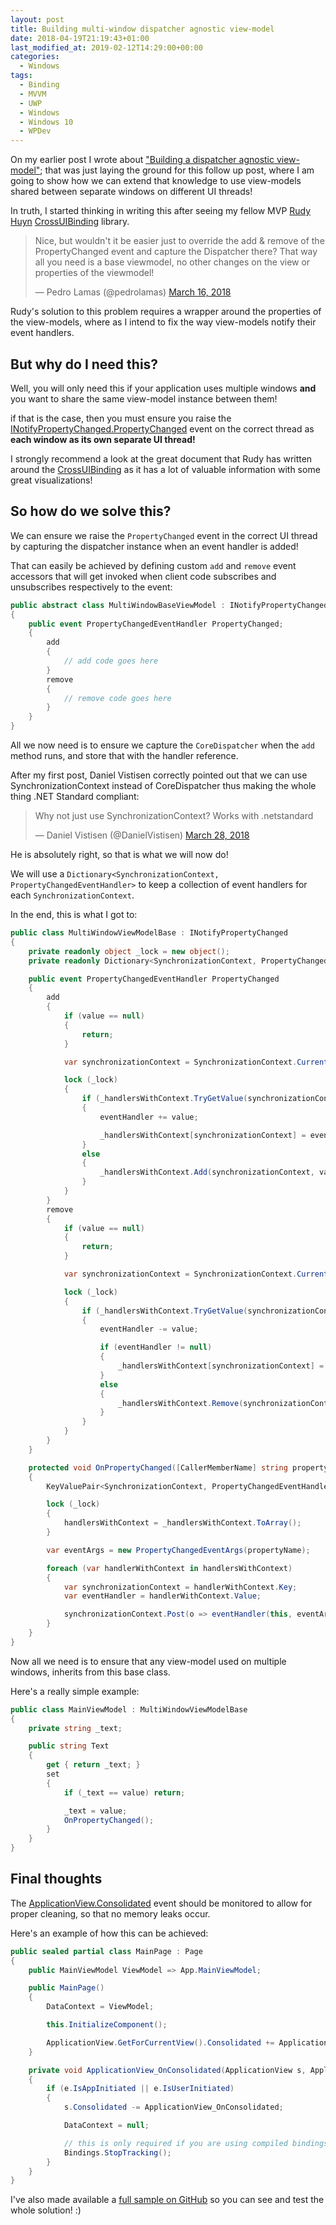 ```yaml
---
layout: post
title: Building multi-window dispatcher agnostic view-model
date: 2018-04-19T21:19:43+01:00
last_modified_at: 2019-02-12T14:29:00+00:00
categories:
  - Windows
tags:
  - Binding
  - MVVM
  - UWP
  - Windows
  - Windows 10
  - WPDev
---
```

On my earlier post I wrote about ["Building a dispatcher agnostic view-model"](https://www.pedrolamas.com/2018/03/23/building-a-dispatcher-agnostic-view-model/); that was just laying the ground for this follow up post, where I am going to show how we can extend that knowledge to use view-models shared between separate windows on different UI threads!

In truth, I started thinking in writing this after seeing my fellow MVP [Rudy Huyn](http://www.rudyhuyn.com/) [CrossUIBinding](https://github.com/rudyhuyn/xUIBinding) library.

<blockquote class="twitter-tweet" data-lang="en"><p lang="en" dir="ltr">Nice, but wouldn&#39;t it be easier just to override the add &amp; remove of the PropertyChanged event and capture the Dispatcher there? That way all you need is a base viewmodel, no other changes on the view or properties of the viewmodel!</p>&mdash; Pedro Lamas (@pedrolamas) <a href="https://twitter.com/pedrolamas/status/974710901776535558?ref_src=twsrc%5Etfw">March 16, 2018</a></blockquote>
<script async src="https://platform.twitter.com/widgets.js" charset="utf-8"></script>

Rudy's solution to this problem requires a wrapper around the properties of the view-models, where as I intend to fix the way view-models notify their event handlers.

## But why do I need this?

Well, you will only need this if your application uses multiple windows **and** you want to share the same view-model instance between them!

if that is the case, then you must ensure you raise the [INotifyPropertyChanged.PropertyChanged](https://docs.microsoft.com/en-us/uwp/api/windows.ui.xaml.data.inotifypropertychanged.propertychanged?wt.mc_id=MVP) event on the correct thread as **each window as its own separate UI thread!**

I strongly recommend a look at the great document that Rudy has written around the [CrossUIBinding](https://github.com/rudyhuyn/xUIBinding/blob/master/README.md) as it has a lot of valuable information with some great visualizations!

## So how do we solve this?

We can ensure we raise the `PropertyChanged` event in the correct UI thread by capturing the dispatcher instance when an event handler is added!

That can easily be achieved by defining custom `add` and `remove` event accessors that will get invoked when client code subscribes and unsubscribes respectively to the event:

```csharp
public abstract class MultiWindowBaseViewModel : INotifyPropertyChanged
{
    public event PropertyChangedEventHandler PropertyChanged;
    {
        add
        {
            // add code goes here
        }
        remove
        {
            // remove code goes here
        }
    }
}
```

All we now need is to ensure we capture the `CoreDispatcher` when the `add` method runs, and store that with the handler reference.

After my first post, Daniel Vistisen correctly pointed out that we can use SynchronizationContext instead of CoreDispatcher thus making the whole thing .NET Standard compliant:

<blockquote class="twitter-tweet" data-conversation="none" data-lang="en"><p lang="en" dir="ltr">Why not just use SynchronizationContext? Works with .netstandard</p>&mdash; Daniel Vistisen (@DanielVistisen) <a href="https://twitter.com/DanielVistisen/status/979140409518641152?ref_src=twsrc%5Etfw">March 28, 2018</a></blockquote>
<script async src="https://platform.twitter.com/widgets.js" charset="utf-8"></script>

He is absolutely right, so that is what we will now do!

We will use a `Dictionary<SynchronizationContext, PropertyChangedEventHandler>` to keep a collection of event handlers for each `SynchronizationContext`.

In the end, this is what I got to:

```csharp
public class MultiWindowViewModelBase : INotifyPropertyChanged
{
    private readonly object _lock = new object();
    private readonly Dictionary<SynchronizationContext, PropertyChangedEventHandler> _handlersWithContext = new Dictionary<SynchronizationContext, PropertyChangedEventHandler>();

    public event PropertyChangedEventHandler PropertyChanged
    {
        add
        {
            if (value == null)
            {
                return;
            }

            var synchronizationContext = SynchronizationContext.Current;

            lock (_lock)
            {
                if (_handlersWithContext.TryGetValue(synchronizationContext, out PropertyChangedEventHandler eventHandler))
                {
                    eventHandler += value;

                    _handlersWithContext[synchronizationContext] = eventHandler;
                }
                else
                {
                    _handlersWithContext.Add(synchronizationContext, value);
                }
            }
        }
        remove
        {
            if (value == null)
            {
                return;
            }

            var synchronizationContext = SynchronizationContext.Current;

            lock (_lock)
            {
                if (_handlersWithContext.TryGetValue(synchronizationContext, out PropertyChangedEventHandler eventHandler))
                {
                    eventHandler -= value;

                    if (eventHandler != null)
                    {
                        _handlersWithContext[synchronizationContext] = eventHandler;
                    }
                    else
                    {
                        _handlersWithContext.Remove(synchronizationContext);
                    }
                }
            }
        }
    }

    protected void OnPropertyChanged([CallerMemberName] string propertyName = null)
    {
        KeyValuePair<SynchronizationContext, PropertyChangedEventHandler>[] handlersWithContext;

        lock (_lock)
        {
            handlersWithContext = _handlersWithContext.ToArray();
        }

        var eventArgs = new PropertyChangedEventArgs(propertyName);

        foreach (var handlerWithContext in handlersWithContext)
        {
            var synchronizationContext = handlerWithContext.Key;
            var eventHandler = handlerWithContext.Value;

            synchronizationContext.Post(o => eventHandler(this, eventArgs), null);
        }
    }
}
```

Now all we need is to ensure that any view-model used on multiple windows, inherits from this base class.

Here's a really simple example:

```csharp
public class MainViewModel : MultiWindowViewModelBase
{
    private string _text;

    public string Text
    {
        get { return _text; }
        set
        {
            if (_text == value) return;

            _text = value;
            OnPropertyChanged();
        }
    }
}
```

## Final thoughts

The [ApplicationView.Consolidated](https://docs.microsoft.com/en-us/uwp/api/windows.ui.viewmanagement.applicationview.consolidated?wt.mc_id=MVP) event should be monitored to allow for proper cleaning, so that no memory leaks occur.

Here's an example of how this can be achieved:

```csharp
public sealed partial class MainPage : Page
{
    public MainViewModel ViewModel => App.MainViewModel;

    public MainPage()
    {
        DataContext = ViewModel;

        this.InitializeComponent();

        ApplicationView.GetForCurrentView().Consolidated += ApplicationView_OnConsolidated;
    }

    private void ApplicationView_OnConsolidated(ApplicationView s, ApplicationViewConsolidatedEventArgs e)
    {
        if (e.IsAppInitiated || e.IsUserInitiated)
        {
            s.Consolidated -= ApplicationView_OnConsolidated;

            DataContext = null;

            // this is only required if you are using compiled bindings (x:Bind)
            Bindings.StopTracking();
        }
    }
}
```

I've also made available a [full sample on GitHub](https://github.com/PedroLamas/MultiWindowViewModelSample) so you can see and test the whole solution! :)
